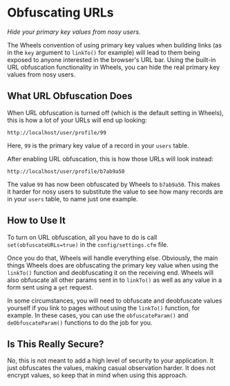 # Obfuscating URLs

*Hide your primary key values from nosy users.*

The Wheels convention of using primary key values when building links (as in the `key` argument to `linkTo()` for example) will lead to them being exposed to anyone interested in the browser's URL bar. Using the built-in URL obfuscation functionality in Wheels, you can hide the real primary key values from nosy users.

## What URL Obfuscation Does

When URL obfuscation is turned off (which is the default setting in Wheels), this is how a lot of your URLs will end up looking:

	http://localhost/user/profile/99

Here, `99` is the primary key value of a record in your `users` table.

After enabling URL obfuscation, this is how those URLs will look instead:

	http://localhost/user/profile/b7ab9a50

The value `99` has now been obfuscated by Wheels to `b7ab9a50`. This makes it harder for nosy users to substitute the value to see how many records are in your `users` table, to name just one example.

## How to Use It

To turn on URL obfuscation, all you have to do is call `set(obfuscateURLs=true)` in the `config/settings.cfm` file.

Once you do that, Wheels will handle everything else. Obviously, the main things Wheels does are obfuscating the primary key value when using the `linkTo()` function and deobfuscating it on the receiving end. Wheels will also obfuscate all other params sent in to `linkTo()` as well as any value in a form sent using a `get` request.

In some circumstances, you will need to obfuscate and deobfuscate values yourself if you link to pages without using the `linkTo()` function, for example. In these cases, you can use the `obfuscateParam()` and `deObfuscateParam()` functions to do the job for you.

## Is This Really Secure?

No, this is not meant to add a high level of security to your application. It just obfuscates the values, making casual observation harder. It does not encrypt values, so keep that in mind when using this approach.
